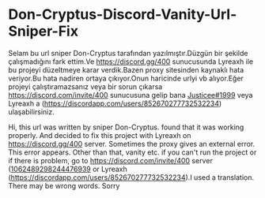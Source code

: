 # Don-Cryptus-Discord-Vanity-Url-Sniper-Fix

Selam bu url sniper Don-Cryptus tarafından yazılmıştır.Düzgün bir şekilde çalışmadığını fark ettim.Ve https://discord.gg/400 sunucusunda Lyreaxh ile bu projeyi düzeltmeye karar verdik.Bazen proxy sitesinden kaynaklı hata veriyor.Bu hata nadiren ortaya çıkıyor.Onun haricinde urlyi vb alıyor.Eğer projeyi çalıştıramazsanız veya bir sorun çıkarsa https://discord.com/invite/400 sunucusuna gelip bana [Justicee#1999](https://discordapp.com/users/1013610040692834336) veya Lyreaxh a (https://discordapp.com/users/852670277732532234) ulaşabilirsiniz.

Hi, this url was written by sniper Don-Cryptus. found that it was working properly. And decided to fix this project with Lyreaxh on https://discord.gg/400 server. Sometimes the proxy gives an external error. This error appears. Other than that, vanity etc. if you can't run the project or if there is problem, go to https://discord.com/invite/400 server ([1062489298244476939](https://discordapp.com/users/1062489298244476939) or Lyreaxh (https://discordapp.com/users/852670277732532234).I used a translation. There may be wrong words. Sorry
